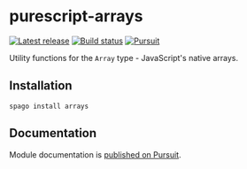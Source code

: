 # purescript-arrays

[![Latest release](http://img.shields.io/github/release/purescript/purescript-arrays.svg)](https://github.com/purescript/purescript-arrays/releases)
[![Build status](https://github.com/purescript/purescript-arrays/workflows/CI/badge.svg?branch=master)](https://github.com/purescript/purescript-arrays/actions?query=workflow%3ACI+branch%3Amaster)
[![Pursuit](https://pursuit.purescript.org/packages/purescript-arrays/badge)](https://pursuit.purescript.org/packages/purescript-arrays)

Utility functions for the `Array` type - JavaScript's native arrays.

## Installation

```
spago install arrays
```

## Documentation

Module documentation is [published on Pursuit](http://pursuit.purescript.org/packages/purescript-arrays).
